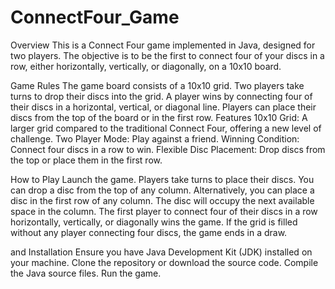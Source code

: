# ConnectFour_Game


Overview
This is a Connect Four game implemented in Java, designed for two players. The objective is to be the first to connect four of your discs in a row, either horizontally, vertically, or diagonally, on a 10x10 board.

Game Rules
The game board consists of a 10x10 grid.
Two players take turns to drop their discs into the grid.
A player wins by connecting four of their discs in a horizontal, vertical, or diagonal line.
Players can place their discs from the top of the board or in the first row.
Features
10x10 Grid: A larger grid compared to the traditional Connect Four, offering a new level of challenge.
Two Player Mode: Play against a friend.
Winning Condition: Connect four discs in a row to win.
Flexible Disc Placement: Drop discs from the top or place them in the first row.

How to Play
Launch the game.
Players take turns to place their discs.
You can drop a disc from the top of any column.
Alternatively, you can place a disc in the first row of any column.
The disc will occupy the next available space in the column.
The first player to connect four of their discs in a row horizontally, vertically, or diagonally wins the game.
If the grid is filled without any player connecting four discs, the game ends in a draw.

and Installation
Ensure you have Java Development Kit (JDK) installed on your machine.
Clone the repository or download the source code.
Compile the Java source files.
Run the game.
